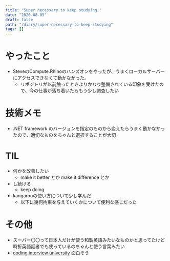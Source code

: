 ```yaml
---
title: "Super necessary to keep studying."
date: "2020-08-05"
draft: false
path: "/diary/super-necessary-to-keep-studying"
tags: []
---
```


# やったこと

+ SteveのCompute.Rhinoのハンズオンをやったが、うまくローカルサーバーにアクセスできなくて動かなかった。
  + リポジトリが以前触ったときよりかなり整備されている印象を受けたので、今の仕事が落ち着いたらもう少し調査したい

# 技術メモ

+ .NET framework のバージョンを指定のものから変えたらうまく動かなかったので、適切なものをちゃんと選択することが大切

# TIL

+ 何かを改善したい
  + make it better とか make it difference とか
+ し続ける
  + keep doing
+ kangarooの使い方について少し学んだ
  + 以下に幾何拘束を与えていくかについて便利な感じだった

# その他

+ スーパー〇〇って日本人だけが使う和製英語みたいなものかと思ってたけど時折英語話者でも使っているのちゃんと使う言葉みたい
+ [coding interview university](https://github.com/jwasham/coding-interview-university) 面白そう
